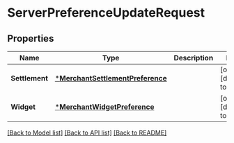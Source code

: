 # ServerPreferenceUpdateRequest

## Properties
Name | Type | Description | Notes
------------ | ------------- | ------------- | -------------
**Settlement** | [***MerchantSettlementPreference**](merchant.SettlementPreference.md) |  | [optional] [default to null]
**Widget** | [***MerchantWidgetPreference**](merchant.WidgetPreference.md) |  | [optional] [default to null]

[[Back to Model list]](../README.md#documentation-for-models) [[Back to API list]](../README.md#documentation-for-api-endpoints) [[Back to README]](../README.md)

